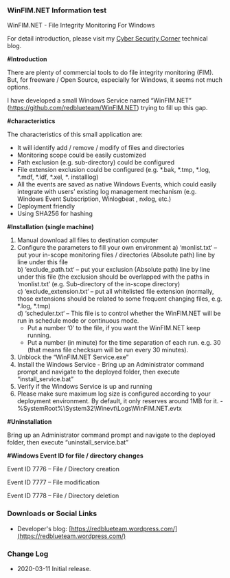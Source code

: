 ### WinFIM.NET Information test
WinFIM.NET - File Integrity Monitoring For Windows

For detail introduction, please visit my <a href="https://redblueteam.wordpress.com/2020/03/11/winfim-net-windows-file-integrity-monitoring/">Cyber Security Corner</a> technical blog.

<b>#Introduction</b><p>
There are plenty of commercial tools to do file integrity monitoring (FIM). But, for freeware / Open Source, especially for Windows, it seems not much options.

I have developed a small Windows Service named “WinFIM.NET” (https://github.com/redblueteam/WinFIM.NET) trying to fill up this gap.

<b>#characteristics</b><p>
The characteristics of this small application are:

- It will identify add / remove / modify of files and directories
- Monitoring scope could be easily customized
- Path exclusion (e.g. sub-directory) could be configured
- File extension exclusion could be configured (e.g. *.bak, *.tmp, *.log, *.mdf, *.ldf, *.xel, *. installlog)
- All the events are saved as native Windows Events, which could easily integrate with users’ existing log management mechanism (e.g. Windows Event Subscription, Winlogbeat , nxlog, etc.)
- Deployment friendly
- Using SHA256 for hashing

<b>#Installation (single machine)</b><p>
  1) Manual download all files to destination computer
  2) Configure the parameters to fill your own environment
    a) ‘monlist.txt‘ – put your in-scope monitoring files / directories (Absolute path) line by line under this file<br>
    b) ‘exclude_path.txt‘ – put your exclusion (Absolute path) line by line under this file (the exclusion should be overlapped with the paths in ‘monlist.txt’ (e.g. Sub-directory of the in-scope directory)<br>
    c) ‘exclude_extension.txt‘ – put all whitelisted file extension (normally, those extensions should be related to some frequent changing files, e.g. *.log, *.tmp)<br>
    d) ‘scheduler.txt‘ – This file is to control whether the WinFIM.NET will be run in schedule mode or continuous mode.<br>
      -  Put a number ‘0’ to the file, if you want the WinFIM.NET keep running.
      -  Put a number (in minute) for the time separation of each run. e.g. 30 (that means file checksum will be run every 30 minutes).
  3) Unblock the “WinFIM.NET Service.exe”
  4) Install the Windows Service
    - Bring up an Administrator command prompt and navigate to the deployed folder, then execute “install_service.bat”
  5) Verify if the Windows Service is up and running
  6) Please make sure maximum log size is configured according to your deployment environment. By default, it only reserves around 1MB for it.
    - %SystemRoot%\System32\Winevt\Logs\WinFIM.NET.evtx
  
<b>#Uninstallation</b><p>
  Bring up an Administrator command prompt and navigate to the deployed folder, then execute “uninstall_service.bat”
  
<b>#Windows Event ID for file / directory changes</b><p> 
  Event ID 7776 – File / Directory creation<p>
  Event ID 7777 – File modification<p>
  Event ID 7778 – File / Directory deletion<p>

### Downloads or Social Links
* Developer's blog: [https://redblueteam.wordpress.com/](https://redblueteam.wordpress.com/)

### Change Log
* 2020-03-11 Initial release.

